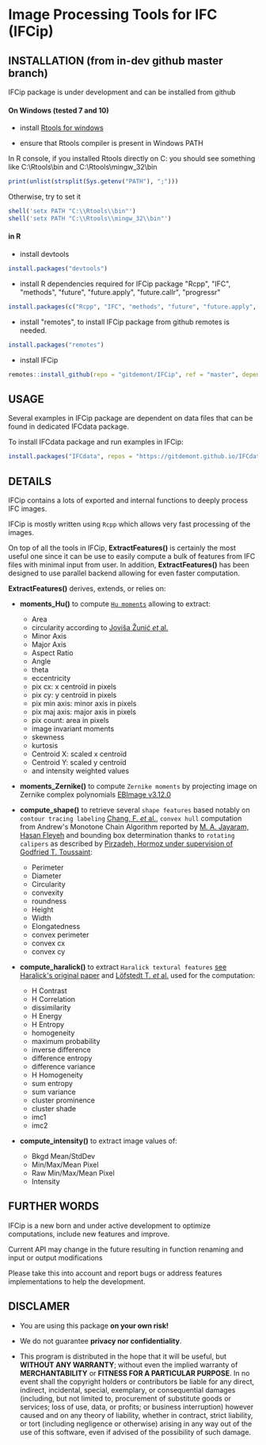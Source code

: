 <!-- badges: start -->
<!--[![R build status](https://github.com/gitdemont/IFCip/workflows/R-CMD-check/badge.svg)](https://github.com/gitdemont/IFCip/actions) -->
<!-- badges: end -->

# Image Processing Tools for IFC (IFCip)

## INSTALLATION (from **in-dev** github master branch)

IFCip package is under development and can be installed from github

#### On Windows (tested 7 and 10)

- install [Rtools for windows](https://cran.r-project.org/bin/windows/Rtools/)

- ensure that Rtools compiler is present in Windows PATH

In R console, if you installed Rtools directly on C: you should see something like C:\\Rtools\\bin and C:\\Rtools\\mingw_32\\bin 

```R
print(unlist(strsplit(Sys.getenv("PATH"), ";")))
```

Otherwise, try to set it

```R
shell('setx PATH "C:\\Rtools\\bin"')
shell('setx PATH "C:\\Rtools\\mingw_32\\bin"')
```

#### in R

- install devtools
```R
install.packages("devtools")
```

- install R dependencies required for IFCip package
"Rcpp", "IFC", "methods", "future", "future.apply", "future.callr", "progressr"

```R
install.packages(c("Rcpp", "IFC", "methods", "future", "future.apply", "future.callr", "progressr"))
```

- install "remotes", to install IFCip package from github remotes is needed.

```R
install.packages("remotes")
```

- install IFCip

```R
remotes::install_github(repo = "gitdemont/IFCip", ref = "master", dependencies = FALSE)
```

## USAGE

Several examples in IFCip package are dependent on data files that can be found in dedicated IFCdata package.

To install IFCdata package and run examples in IFCip:

```R
install.packages("IFCdata", repos = "https://gitdemont.github.io/IFCdata/", type = "source")
```

## DETAILS

IFCip contains a lots of exported and internal functions to deeply process IFC images. 

IFCip is mostly written using `Rcpp` which allows very fast processing of the images. 

On top of all the tools in IFCip, **ExtractFeatures()** is certainly the most useful one since it can be use to easily compute a bulk of features from IFC files with minimal input from user. In addition, **ExtractFeatures()** has been designed to use parallel backend allowing for even faster computation.

**ExtractFeatures()** derives, extends, or relies on:

- **moments_Hu()** to compute [`Hu moments`](https://doi.org/10.1109/TIT.1962.1057692) allowing to extract:
  - Area
  - circularity according to [Joviša Žunić _et_ al.](https://doi.org/10.1016/j.patcog.2009.06.017)
  - Minor Axis
  - Major Axis
  - Aspect Ratio
  - Angle
  - theta
  - eccentricity
  - pix cx: x centroïd in pixels
  - pix cy: y centroïd in pixels
  - pix min axis: minor axis in pixels
  - pix maj axis: major axis in pixels
  - pix count: area in pixels
  - image invariant moments
  - skewness
  - kurtosis
  - Centroid X: scaled x centroïd
  - Centroid Y: scaled y centroïd
  - and intensity weighted values
  
  
  
- **moments_Zernike()** to compute `Zernike moments` by projecting image on Zernike complex polynomials [EBImage v3.12.0](https://www.bioconductor.org/packages/2.10/bioc/html/EBImage.html)



- **compute_shape()** to retrieve several `shape features` based notably on `contour tracing labeling` [Chang, F.  _et_ al.](https://doi.org/10.1016/j.cviu.2003.09.002), `convex hull` computation from Andrew's Monotone Chain Algorithm reported by [M. A. Jayaram, Hasan Fleyeh](http://article.sapub.org/10.5923.j.ajis.20160602.03.html) and bounding box determination thanks to `rotating calipers` as described by [Pirzadeh, Hormoz under supervision of Godfried T. Toussaint](https://escholarship.mcgill.ca/concern/theses/fx719p46g):
  - Perimeter
  - Diameter
  - Circularity
  - convexity
  - roundness
  - Height
  - Width
  - Elongatedness
  - convex perimeter
  - convex cx
  - convex cy
  
  
  
- **compute_haralick()** to extract `Haralick textural features` [see Haralick's original paper](https://haralick.org/journals/TexturalFeatures.pdf) and [Löfstedt T. _et_ al.](https://doi.org/10.1371/journal.pone.0212110) used for the computation:
  - H Contrast
  - H Correlation
  - dissimilarity
  - H Energy
  - H Entropy
  - homogeneity
  - maximum probability
  - inverse difference
  - difference entropy
  - difference variance
  - H Homogeneity
  - sum entropy
  - sum variance
  - cluster prominence
  - cluster shade
  - imc1
  - imc2
  
  
  
- **compute_intensity()** to extract image values of:
  - Bkgd Mean/StdDev
  - Min/Max/Mean Pixel
  - Raw Min/Max/Mean Pixel
  - Intensity

## FURTHER WORDS

IFCip is a new born and under active development to optimize computations, include new features and improve.

Current API may change in the future resulting in function renaming and input or output modifications 

Please take this into account and report bugs or address features implementations to help the development.

## DISCLAMER

- You are using this package **on your own risk!**

- We do not guarantee **privacy nor confidentiality**.

- This program is distributed in the hope that it will be useful, but **WITHOUT ANY WARRANTY**; without even the implied warranty of **MERCHANTABILITY** or **FITNESS FOR A PARTICULAR PURPOSE**. In no event shall the copyright holders or contributors be liable for any direct, indirect, incidental, special, exemplary, or consequential damages (including, but not limited to, procurement of substitute goods or services; loss of use, data, or profits; or business interruption) however caused and on any theory of liability, whether in contract, strict liability, or tort (including negligence or otherwise) arising in any way out of the use of this software, even if advised of the possibility of such damage.
